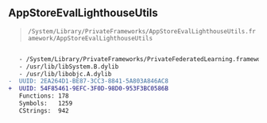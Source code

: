 ## AppStoreEvalLighthouseUtils

> `/System/Library/PrivateFrameworks/AppStoreEvalLighthouseUtils.framework/AppStoreEvalLighthouseUtils`

```diff

   - /System/Library/PrivateFrameworks/PrivateFederatedLearning.framework/PrivateFederatedLearning
   - /usr/lib/libSystem.B.dylib
   - /usr/lib/libobjc.A.dylib
-  UUID: 2EA264D1-BE87-3CC3-8841-5A803A846AC8
+  UUID: 54F85461-9EFC-3F0D-98D0-953F3BC0586B
   Functions: 178
   Symbols:   1259
   CStrings:  942

```
